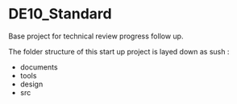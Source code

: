 # DE10_Standard
Base project for technical review progress follow up.

The folder structure of this start up project is layed down as sush :

- documents
- tools
- design
- src

